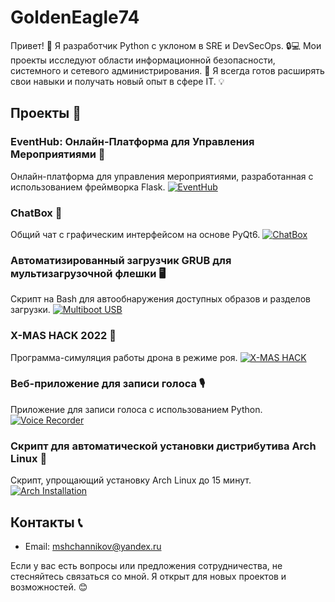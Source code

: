 # GoldenEagle74

Привет! 👋 Я разработчик Python с уклоном в SRE и DevSecOps. 🔒💻 Мои проекты исследуют области информационной безопасности, системного и сетевого администрирования. 🚀 Я всегда готов расширять свои навыки и получать новый опыт в сфере IT. 💡

## Проекты 📂

### EventHub: Онлайн-Платформа для Управления Мероприятиями 📅
Онлайн-платформа для управления мероприятиями, разработанная с использованием фреймворка Flask.
[![EventHub](https://github.com/GoldenEagle74/Flask-Project/raw/main/screenshot.png)](https://github.com/GoldenEagle74/Flask-Project)

### ChatBox 💬
Общий чат с графическим интерфейсом на основе PyQt6.
[![ChatBox](https://github.com/GoldenEagle74/Chat_Project/raw/main/screenshot.png)](https://github.com/GoldenEagle74/Chat_Project)

### Автоматизированный загрузчик GRUB для мультизагрузочной флешки 🖥️
Скрипт на Bash для автообнаружения доступных образов и разделов загрузки.
[![Multiboot USB](https://github.com/GoldenEagle74/multiboot_usb/raw/main/screenshot.png)](https://github.com/GoldenEagle74/multiboot_usb)

### X-MAS HACK 2022 🎅
Программа-симуляция работы дрона в режиме роя.
[![X-MAS HACK](https://github.com/GoldenEagle74/X-MAS_HACK/raw/main/screenshot.png)](https://github.com/GoldenEagle74/X-MAS_HACK)

### Веб-приложение для записи голоса 🎙️
Приложение для записи голоса с использованием Python.
[![Voice Recorder](https://github.com/GoldenEagle74/Voice_recorder/raw/main/screenshot.png)](https://github.com/GoldenEagle74/Voice_recorder)

### Скрипт для автоматической установки дистрибутива Arch Linux 🐧
Скрипт, упрощающий установку Arch Linux до 15 минут.
[![Arch Installation](https://github.com/GoldenEagle74/Arch_Installation/raw/main/screenshot.png)](https://github.com/GoldenEagle74/Arch_Installation)

## Контакты 📞

- Email: mshchannikov@yandex.ru

Если у вас есть вопросы или предложения сотрудничества, не стесняйтесь связаться со мной. Я открыт для новых проектов и возможностей. 😊

